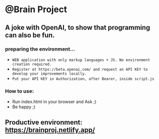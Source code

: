 # @Brain Project
## A joke with OpenAI, to show that programming can also be fun.

### preparing the environment...

* `WEB application with only markup languages + JS. No environment creation required.`
* `Register at https://beta.openai.com/ and request an API KEY to develop your improvements locally.`
* `Put your API KEY in Authorization, after Bearer, inside script.js`

### How to use:

* Run index.html in your browser and Ask ;)
* Be happy ;)

## Productive environment: https://brainproj.netlify.app/
